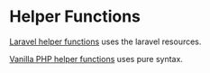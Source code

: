 # Helper Functions

[Laravel helper functions](/laravel-helper-functions) uses the laravel resources.

[Vanilla PHP helper functions](/vanilla-php-helper-functions) uses pure syntax.

